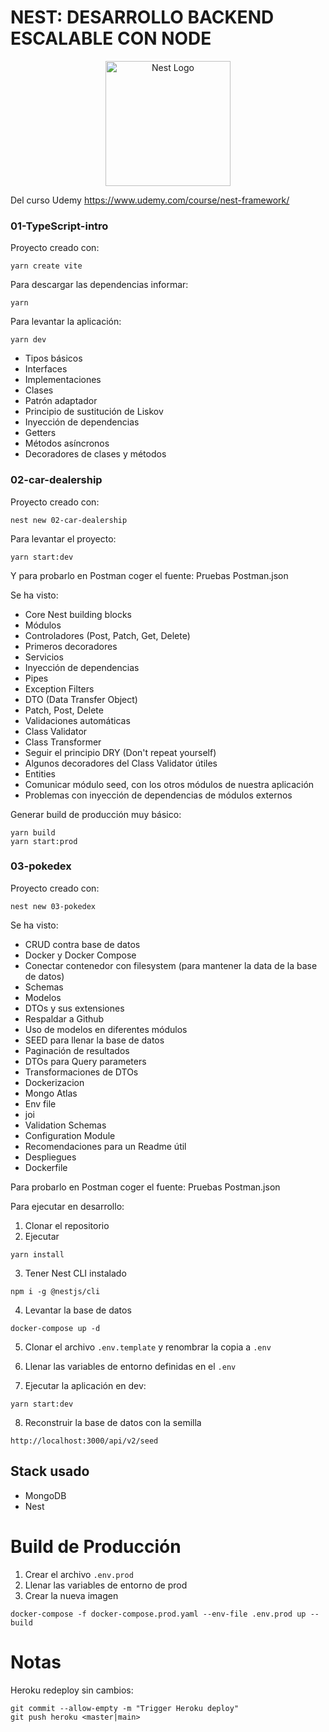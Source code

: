 # NEST: DESARROLLO BACKEND ESCALABLE CON NODE

<p align="center">
  <a href="http://nestjs.com/" target="blank"><img src="https://nestjs.com/img/logo-small.svg" width="200" alt="Nest Logo" /></a>
</p>

Del curso Udemy https://www.udemy.com/course/nest-framework/

### 01-TypeScript-intro

Proyecto creado con:

```
yarn create vite
```

Para descargar las dependencias informar:

```
yarn
```

Para levantar la aplicación:

```
yarn dev
```

- Tipos básicos
- Interfaces
- Implementaciones
- Clases
- Patrón adaptador
- Principio de sustitución de Liskov
- Inyección de dependencias
- Getters
- Métodos asíncronos
- Decoradores de clases y métodos

### 02-car-dealership

Proyecto creado con:

```
nest new 02-car-dealership
```

Para levantar el proyecto:

```
yarn start:dev
```

Y para probarlo en Postman coger el fuente: Pruebas Postman.json

Se ha visto:

- Core Nest building blocks
- Módulos
- Controladores (Post, Patch, Get, Delete)
- Primeros decoradores
- Servicios
- Inyección de dependencias
- Pipes
- Exception Filters
- DTO (Data Transfer Object)
- Patch, Post, Delete
- Validaciones automáticas
- Class Validator
- Class Transformer
- Seguir el principio DRY (Don't repeat yourself)
- Algunos decoradores del Class Validator útiles
- Entities
- Comunicar módulo seed, con los otros módulos de nuestra aplicación
- Problemas con inyección de dependencias de módulos externos

Generar build de producción muy básico:

```
yarn build
yarn start:prod
```

### 03-pokedex

Proyecto creado con:

```
nest new 03-pokedex
```

Se ha visto:

- CRUD contra base de datos
- Docker y Docker Compose
- Conectar contenedor con filesystem (para mantener la data de la base de datos)
- Schemas
- Modelos
- DTOs y sus extensiones
- Respaldar a Github
- Uso de modelos en diferentes módulos
- SEED para llenar la base de datos
- Paginación de resultados
- DTOs para Query parameters
- Transformaciones de DTOs
- Dockerizacion
- Mongo Atlas
- Env file
- joi
- Validation Schemas
- Configuration Module
- Recomendaciones para un Readme útil
- Despliegues
- Dockerfile

Para probarlo en Postman coger el fuente: Pruebas Postman.json

Para ejecutar en desarrollo:

1. Clonar el repositorio
2. Ejecutar

```
yarn install
```

3. Tener Nest CLI instalado

```
npm i -g @nestjs/cli
```

4. Levantar la base de datos

```
docker-compose up -d
```

5. Clonar el archivo `.env.template` y renombrar la copia a `.env`

6. Llenar las variables de entorno definidas en el `.env`

7. Ejecutar la aplicación en dev:

```
yarn start:dev
```

8. Reconstruir la base de datos con la semilla

```
http://localhost:3000/api/v2/seed
```

## Stack usado

- MongoDB
- Nest

# Build de Producción

1. Crear el archivo `.env.prod`
2. Llenar las variables de entorno de prod
3. Crear la nueva imagen

```
docker-compose -f docker-compose.prod.yaml --env-file .env.prod up --build
```

# Notas

Heroku redeploy sin cambios:

```
git commit --allow-empty -m "Trigger Heroku deploy"
git push heroku <master|main>
```
